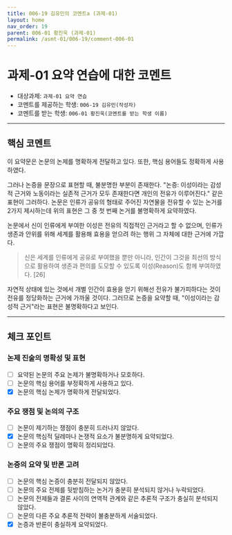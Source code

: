```yaml
---
title: 006-19 김유민의 코멘트a (과제-01) 
layout: home
nav_order: 19
parent: 006-01 황진욱 (과제-01)
permalink: /asmt-01/006-19/comment-006-01
---
```


# 과제-01 요약 연습에 대한 코멘트

- 대상과제: `과제-01 요약 연습`
- 코멘트를 제공하는 학생: `006-19 김유민(작성자)` 
- 코멘트를 받는 학생: `006-01 황진욱(코멘트를 받는 학생 이름)` 

---

## 핵심 코멘트

이 요약문은 논문의 논제를 명확하게 전달하고 있다. 또한, 핵심 용어들도 정확하게 사용하였다.

그러나 논증을 문장으로 표현할 때, 불분명한 부분이 존재한다. "논증: 이성이라는 감성적 근거와 노동이라는 실존적 근거가 모두 존재한다면 개인의 전유가 이루어진다." 같은 표현이 그러하다. 논문은 인류가 공유의 형태로 주어진 자연물을 전유할 수 있는 논거를 2가지 제시하는데 위의 표현은 그 중 첫 번째 논거를 불명확하게 요약하였다.

논문에서 신이 인류에게 부여한 이성은 전유의 직접적인 근거라고 할 수 없으며, 인류가 생존과 안위를 위해 세계를 활용해 효용을 얻으려 하는 행위 그 자체에 대한 근거에 가깝다. 
>신은 세계를 인류에게 공유로 부여했을 뿐만 아니라, 인간이 그것을 최선의 방식으로 활용하여 생존과 편의를 도모할 수 있도록 이성(Reason)도 함께 부여하였다. [26]

자연적 상태에 있는 것에서 개별 인간이 효용을 얻기 위해선 전유가 불가피하다는 것이 전유를 정당화하는 근거에 가까울 것이다. 그러므로 논증을 요약할 때, "이성이라는 감성적 근거"라는 표현은 불명확하다고 보인다.

---

## 체크 포인트

### 논제 진술의 명확성 및 표현  
- [ ] 요약된 논문의 주요 논제가 불명확하거나 모호하다.  
- [ ] 논문의 핵심 용어를 부정확하게 사용하고 있다.  
- [x] 논문의 핵심 논제가 명확하게 전달되었다.  

### 주요 쟁점 및 논의의 구조  
- [ ] 논문이 제기하는 쟁점이 충분히 드러나지 않았다.  
- [x] 논문의 핵심적 딜레마나 논쟁적 요소가 불분명하게 요약되었다.  
- [ ] 논문의 주요 쟁점이 명확히 정리되었다.  

### 논증의 요약 및 반론 고려  
- [ ] 논문의 핵심 논증이 충분히 전달되지 않았다.  
- [ ] 논문의 주요 전제를 뒷받침하는 논거가 충분히 분석되지 않거나 누락되었다.  
- [ ] 논문의 전제들과 결론 사이의 연역적 관계와 같은 추론적 구조가 충실히 분석되지 않았다.  
- [ ] 논문의 다른 주요 추론적 전략이 불충분하게 서술되었다.
- [x] 논증과 반론이 충실하게 요약되었다. 